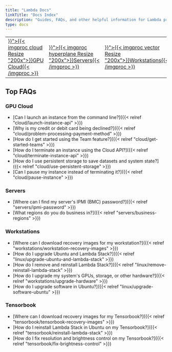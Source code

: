 ```yaml
---
title: "Lambda Docs"
linkTitle: "Docs Index"
description: "Guides, FAQs, and other helpful information for Lambda products including GPU Cloud, Echelon, Hyperplane, Scalar, Vector, and Tensorbook"
type: docs
---
```

<table>
  <tr>
    <td><a href="{{< relref "cloud" >}}">{{< imgproc cloud Resize "200x">}}GPU Cloud{{< /imgproc >}}</a></td>
    <td><a href="{{< relref "servers" >}}">{{< imgproc hyperplane Resize "200x">}}Servers{{< /imgproc >}}</a></td>
    <td><a href="{{< relref "workstations" >}}">{{< imgproc vector Resize "200x">}}Workstations{{< /imgproc >}}</a></td>
    <td><a href="{{< relref "tensorbook" >}}">{{< imgproc tensorbook Resize "200x">}}Tensorbook{{< /imgproc >}}</a></td>
  </tr>
</table>

## Top FAQs

### GPU Cloud

- [Can I launch an instance from the command line?]({{< relref "cloud/launch-instance-api" >}})
- [Why is my credit or debit card being declined?]({{< relref "cloud/problem-processing-payment-method" >}})
- [How do I get started using the Team feature?]({{< relref "cloud/get-started-teams" >}})
- [How do I terminate an instance using the Cloud API?]({{< relref "cloud/terminate-instance-api" >}})
- [How do I use persistent storage to save datasets and system state?]({{< relref "cloud/use-persistent-storage" >}})
- [Can I pause my instance instead of terminating it?]({{< relref "cloud/pause-instance" >}})

### Servers

- [Where can I find my server's IPMI (BMC) password?]({{< relref "servers/ipmi-password" >}})
- [What regions do you do business in?]({{< relref "servers/business-regions" >}})

### Workstations

- [Where can I download recovery images for my workstation?]({{< relref "workstations/workstation-recovery-images" >}})
- [How do I upgrade Ubuntu and Lambda Stack?]({{< relref "linux/upgrade-ubuntu-and-lambda-stack" >}})
- [How do I remove and reinstall Lambda Stack?]({{< relref "linux/remove-reinstall-lambda-stack" >}})
- [How do I upgrade my system's GPUs, storage, or other hardware?]({{< relref "workstations/upgrade-hardware" >}})
- [How do I upgrade software in Ubuntu?]({{< relref "linux/upgrade-software-ubuntu" >}})

### Tensorbook

- [Where can I download recovery images for my Tensorbook?]({{< relref "tensorbook/tensorbook-recovery-images" >}})
- [How do I reinstall Lambda Stack in Ubuntu on my Tensorbook?]({{< relref "tensorbook/reinstall-lambda-stack" >}})
- [How do I fix resolution and brightness control on my Tensorbook?]({{< relref "tensorbook/fix-brightness-control" >}})
